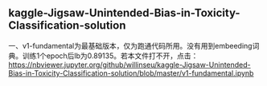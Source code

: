 ## kaggle-Jigsaw-Unintended-Bias-in-Toxicity-Classification-solution
 一、v1-fundamental为最基础版本，仅为跑通代码所用。没有用到embeeding词典。训练1个epoch后lb为0.89135。若本文件打不开，点击：https://nbviewer.jupyter.org/github/willinseu/kaggle-Jigsaw-Unintended-Bias-in-Toxicity-Classification-solution/blob/master/v1-fundamental.ipynb
